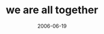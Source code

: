 ---
layout: base.njk
title : 'we are all together' 
view_title : 'we are all together' 
year : '2006' 
date : '2006-06-19' 
img_file : '/drawing/wearealltogether.png' 
html_file : 'wearealltogether' 
next_html : 'youresoboring.html' 
year_order : '168' 
permalink : "title/{{html_file}}.html"
---